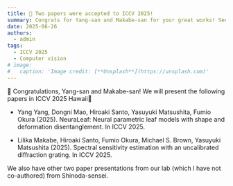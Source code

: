 ```yaml
---
title: 🎉 Two papers were accepted to ICCV 2025!
summary: Congrats for Yang-san and Makabe-san for your great works! See you in Hawaii🌺
date: 2025-06-26
authors:
  - admin
tags:
  - ICCV 2025
  - Computer vision
# image:
#   caption: 'Image credit: [**Unsplash**](https://unsplash.com)'
---
```


🎉 Congratulations, Yang-san and Makabe-san! We will present the following papers in ICCV 2025 Hawaii🌺

- Yang Yang, Dongni Mao, Hiroaki Santo, Yasuyuki Matsushita, Fumio Okura (2025). NeuraLeaf: Neural parametric leaf models with shape and deformation disentanglement. In ICCV 2025.

- Lilika Makabe, Hiroaki Santo, Fumio Okura, Michael S. Brown, Yasuyuki Matsushita (2025). Spectral sensitivity estimation with an uncalibrated diffraction grating. In ICCV 2025.

We also have other two paper presentations from our lab (which I have not co-authored) from Shinoda-sensei.